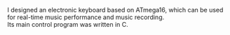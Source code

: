 I designed an electronic keyboard based on ATmega16, which can be used for real-time music performance and music recording.<br/>Its main control program was written in C.